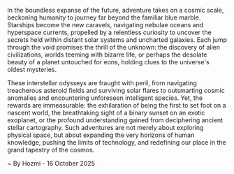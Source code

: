 
In the boundless expanse of the future, adventure takes on a cosmic scale, beckoning humanity to journey far beyond the familiar blue marble. Starships become the new caravels, navigating nebulae oceans and hyperspace currents, propelled by a relentless curiosity to uncover the secrets held within distant solar systems and uncharted galaxies. Each jump through the void promises the thrill of the unknown: the discovery of alien civilizations, worlds teeming with bizarre life, or perhaps the desolate beauty of a planet untouched for eons, holding clues to the universe's oldest mysteries.

These interstellar odysseys are fraught with peril, from navigating treacherous asteroid fields and surviving solar flares to outsmarting cosmic anomalies and encountering unforeseen intelligent species. Yet, the rewards are immeasurable: the exhilaration of being the first to set foot on a nascent world, the breathtaking sight of a binary sunset on an exotic exoplanet, or the profound understanding gained from deciphering ancient stellar cartography. Such adventures are not merely about exploring physical space, but about expanding the very horizons of human knowledge, pushing the limits of technology, and redefining our place in the grand tapestry of the cosmos.

~ By Hozmi - 16 October 2025
